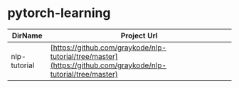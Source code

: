 # pytorch-learning
| DirName      |Project Url|
|--------------|---|
| nlp-tutorial |[https://github.com/graykode/nlp-tutorial/tree/master](https://github.com/graykode/nlp-tutorial/tree/master)|